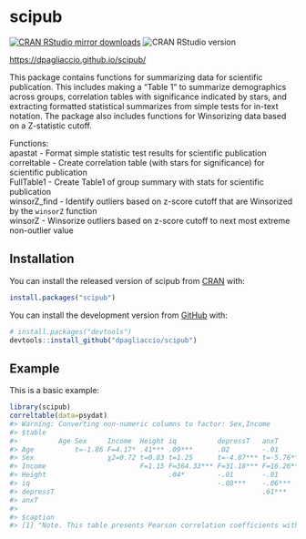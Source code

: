 
<!-- README.md is generated from README.Rmd. Please edit that file -->

# scipub

<!-- badges: start -->

[![CRAN RStudio mirror
downloads](https://cranlogs.r-pkg.org/badges/grand-total/scipub?color=blue)](https://r-pkg.org/pkg/scipub)
![CRAN RStudio
version](https://www.r-pkg.org/badges/version-last-release/scipub)
<!-- badges: end -->

<https://dpagliaccio.github.io/scipub/>

This package contains functions for summarizing data for scientific
publication. This includes making a “Table 1” to summarize demographics
across groups, correlation tables with significance indicated by stars,
and extracting formatted statistical summarizes from simple tests for
in-text notation. The package also includes functions for Winsorizing
data based on a Z-statistic cutoff.

Functions:  
apastat - Format simple statistic test results for scientific
publication  
correltable - Create correlation table (with stars for significance) for
scientific publication  
FullTable1 - Create Table1 of group summary with stats for scientific
publication  
winsorZ\_find - Identify outliers based on z-score cutoff that are
Winsorized by the `winsorZ` function  
winsorZ - Winsorize outliers based on z-score cutoff to next most
extreme non-outlier value

## Installation

You can install the released version of scipub from
[CRAN](https://CRAN.R-project.org) with:

``` r
install.packages("scipub")
```

You can install the development version from
[GitHub](https://github.com/) with:

``` r
# install.packages("devtools")
devtools::install_github("dpagliaccio/scipub")
```

## Example

This is a basic example:

``` r
library(scipub)
correltable(data=psydat)
#> Warning: Converting non-numeric columns to factor: Sex,Income
#> $table
#>          Age Sex     Income  Height iq          depressT   anxT      
#> Age          t=-1.86 F=4.17* .41*** .09***      .02        -.01      
#> Sex                  χ2=0.72 t=0.83 t=1.25      t=-4.87*** t=-5.76***
#> Income                       F=1.15 F=364.33*** F=31.18*** F=16.26***
#> Height                              .04*        -.01       -.01      
#> iq                                              -.08***    -.06***   
#> depressT                                                   .61***    
#> anxT                                                                 
#> 
#> $caption
#> [1] "Note. This table presents Pearson correlation coefficients with pairwise deletion. N=4 missing Sex. N=404 missing Income. N=7 missing Height. N=179 missing iq. N=8 missing depressT. N=8 missing anxT.  Group differences for continuous and categorical\n             variables are indicated by t-statistic/ANOVA F\n             and chi-squared, respectively. * p<.05, ** p<.01, *** p<.001"
```
